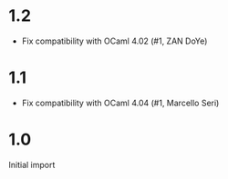 # 1.2

- Fix compatibility with OCaml 4.02 (#1, ZAN DoYe)


# 1.1

- Fix compatibility with OCaml 4.04 (#1, Marcello Seri)

# 1.0

Initial import
